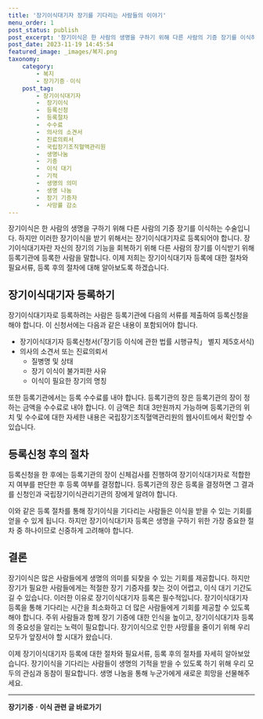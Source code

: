 ```yaml
---
title: '장기이식대기자 장기를 기다리는 사람들의 이야기'
menu_order: 1
post_status: publish
post_excerpt: '장기이식은 한 사람의 생명을 구하기 위해 다른 사람의 기증 장기를 이식하는 수술입니다. 하지만 이러한 장기이식을 받기 위해서는 장기이식대기자로 등록되어야 합니다. 장기이식대기자란 자신의 장기의 기능을 회복하기 위해 다른 사람의 장기를 이식받기 위해 등록기관에 등록한 사람을 말합니다. 이제 저희는 장기이식대기자 등록에 대한 절차와 필요서류, 등록 후의 절차에 대해 알아보도록 하겠습니다.'
post_date: 2023-11-19 14:45:54
featured_image: _images/복지.png
taxonomy:
    category:
        - 복지
        - 장기기증ㆍ이식
    post_tag:
        - 장기이식대기자
        -  장기이식
        -  등록신청
        -  등록절차
        -  수수료
        -  의사의 소견서
        -  진료의뢰서
        -  국립장기조직혈액관리원
        -  생명나눔
        -  기증
        -  이식 대기
        -  기적
        -  생명의 의미
        -  생명 나눔
        -  장기 기증자
        -  사망률 감소
---
```



장기이식은 한 사람의 생명을 구하기 위해 다른 사람의 기증 장기를 이식하는 수술입니다. 하지만 이러한 장기이식을 받기 위해서는 장기이식대기자로 등록되어야 합니다. 장기이식대기자란 자신의 장기의 기능을 회복하기 위해 다른 사람의 장기를 이식받기 위해 등록기관에 등록한 사람을 말합니다. 이제 저희는 장기이식대기자 등록에 대한 절차와 필요서류, 등록 후의 절차에 대해 알아보도록 하겠습니다.

## 장기이식대기자 등록하기

장기이식대기자로 등록하려는 사람은 등록기관에 다음의 서류를 제출하여 등록신청을 해야 합니다. 이 신청서에는 다음과 같은 내용이 포함되어야 합니다.

- 장기이식대기자 등록신청서(「장기등 이식에 관한 법률 시행규칙」 별지 제5호서식)
- 의사의 소견서 또는 진료의뢰서
    - 질병명 및 상태
    - 장기 이식이 불가피한 사유
    - 이식이 필요한 장기의 명칭

또한 등록기관에서는 등록 수수료를 내야 합니다. 등록기관의 장은 등록기관의 장이 정하는 금액을 수수료로 내야 합니다. 이 금액은 최대 3만원까지 가능하며 등록기관의 위치 및 수수료에 대한 자세한 내용은 국립장기조직혈액관리원의 웹사이트에서 확인할 수 있습니다.

## 등록신청 후의 절차

등록신청을 한 후에는 등록기관의 장이 신체검사를 진행하여 장기이식대기자로 적합한지 여부를 판단한 후 등록 여부를 결정합니다. 등록기관의 장은 등록을 결정하면 그 결과를 신청인과 국립장기이식관리기관의 장에게 알려야 합니다.

이와 같은 등록 절차를 통해 장기이식을 기다리는 사람들은 이식을 받을 수 있는 기회를 얻을 수 있게 됩니다. 하지만 장기이식대기자 등록은 생명을 구하기 위한 가장 중요한 절차 중 하나이므로 신중하게 고려해야 합니다.

## 결론

장기이식은 많은 사람들에게 생명의 의미를 되찾을 수 있는 기회를 제공합니다. 하지만 장기가 필요한 사람들에게는 적절한 장기 기증자를 찾는 것이 어렵고, 이식 대기 기간도 길 수 있습니다. 이러한 이유로 장기이식대기자 등록은 필수적입니다. 장기이식대기자 등록을 통해 기다리는 시간을 최소화하고 더 많은 사람들에게 기회를 제공할 수 있도록 해야 합니다. 주위 사람들과 함께 장기 기증에 대한 인식을 높이고, 장기이식대기자 등록의 중요성을 알리는 노력이 필요합니다. 장기이식으로 인한 사망률을 줄이기 위해 우리 모두가 앞장서야 할 시대가 왔습니다. 

이제 장기이식대기자 등록에 대한 절차와 필요서류, 등록 후의 절차를 자세히 알아보았습니다. 장기이식을 기다리는 사람들이 생명의 기적을 받을 수 있도록 하기 위해 우리 모두의 관심과 동참이 필요합니다. 생명 나눔을 통해 누군가에게 새로운 희망을 선물해주세요.
<!-- wp:separator -->
<hr class="wp-block-separator has-alpha-channel-opacity"/>
<!-- /wp:separator -->

<!-- wp:group {"backgroundColor":"base","layout":{"type":"constrained"}} -->
<div class="wp-block-group has-base-background-color has-background"><!-- wp:paragraph {"align":"center","fontSize":"medium"} -->
<p class="has-text-align-center has-large-font-size"><strong>장기기증ㆍ이식 관련 글 바로가기</strong></p>
<!-- /wp:paragraph -->


<!-- wp:latest-posts
{"categories":[{"id":23730,"count":19,"description":"","link":"https://uknowlaw.com/category/%ec%9e%a5%ea%b8%b0%ea%b8%b0%ec%a6%9d%e3%86%8d%ec%9d%b4%ec%8b%9d/","name":"장기기증ㆍ이식","slug":"장기기증ㆍ이식","taxonomy":"category","parent":0,"meta":[],"_links":{"self":[{"href":"https://uknowlaw.com/wp-json/wp/v2/categories/23730"}],"collection":[{"href":"https://uknowlaw.com/wp-json/wp/v2/categories"}],"about":[{"href":"https://uknowlaw.com/wp-json/wp/v2/taxonomies/category"}],"wp:post_type":[{"href":"https://uknowlaw.com/wp-json/wp/v2/posts?categories=23730"}],"curies":[{"name":"wp","href":"https://api.w.org/{rel}","templated":true}]}}],"postsToShow":100,"excerptLength":28,"postLayout":"grid","columns":2,"featuredImageAlign":"left","featuredImageSizeSlug":"large","fontSize":"small"} /--></div>
<!-- /wp:group -->